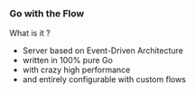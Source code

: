 ### Go with the Flow

What is it ?

- Server based on Event-Driven Architecture
- written in 100% pure Go
- with crazy high performance
- and entirely configurable with custom flows

